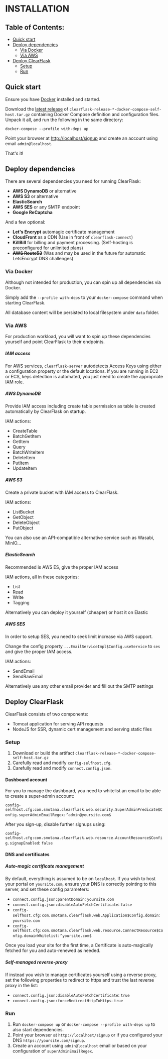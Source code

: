 # INSTALLATION

## Table of Contents:

- [Quick start](#quick-start)
- [Deploy dependencies](#deploy-dependencies)
    - [Via Docker](#via-docker)
    - [Via AWS](#via-aws)
- [Deploy ClearFlask](#deploy-clearflask)
    - [Setup](#setup)
    - [Run](#run)

## Quick start

Ensure you have [Docker](https://www.docker.com/products/docker-desktop) installed and started.

Download the [latest release](https://github.com/clearflask/clearflask/packages/955621)
of `clearflask-release-*-docker-compose-self-host.tar.gz` containing Docker Compose definition and configuration files.
Unpack it all, and run the following in the same directory:

```shell
docker-compose --profile with-deps up
```

Point your browser at [http://localhost/signup](http://localhost/signup) and create an account using
email `admin@localhost`.

That's it!

## Deploy dependencies

There are several dependencies you need for running ClearFlask:

- **AWS DynamoDB** or alternative
- **AWS S3** or alternative
- **ElasticSearch**
- **AWS SES** or any SMTP endpoint
- **Google ReCaptcha**

And a few optional:

- **Let's Encrypt** automagic certificate management
- **CloudFront** as a CDN (Use in front of `clearflask-connect`)
- **KillBill** for billing and payment processing. (Self-hosting is preconfigured for unlimited plans)
- ~~**AWS Route53**~~ (Was and may be used in the future for automatic LetsEncrypt DNS challenges)

### Via Docker

Although not intended for production, you can spin up all dependencies via Docker.

Simply add the `--profile with-deps` to your `docker-compose` command when starting ClearFlask.

All database content will be persisted to local filesystem under `data` folder.

### Via AWS

For production workload, you will want to spin up these dependencies yourself and point ClearFlask to their endpoints.

##### IAM access

For AWS services, `clearflask-server` autodetects Access Keys using either a configuration property or the default
locations. If you are running in EC2 or ECS, keys detection is automated, you just need to create the appropriate IAM
role.

##### AWS DynamoDB

Provide IAM access including create table permission as table is created automatically by ClearFlask on startup.

IAM actions:

- CreateTable
- BatchGetItem
- GetItem
- Query
- BatchWriteItem
- DeleteItem
- PutItem
- UpdateItem

##### AWS S3

Create a private bucket with IAM access to ClearFlask.

IAM actions:

- ListBucket
- GetObject
- DeleteObject
- PutObject

You can also use an API-compatible alternative service such as Wasabi, MinIO...

##### ElasticSearch

Recommended is AWS ES, give the proper IAM access

IAM actions, all in these categories:

- List
- Read
- Write
- Tagging

Alternatively you can deploy it yourself (cheaper) or host it on Elastic

##### AWS SES

In order to setup SES, you need to seek limit increase via AWS support.

Change the config property `...EmailServiceImpl$Config.useService` to `ses` and give the proper IAM access.

IAM actions:

- SendEmail
- SendRawEmail

Alternatively use any other email provider and fill out the SMTP settings

## Deploy ClearFlask

ClearFlask consists of two components:

- Tomcat application for serving API requests
- NodeJS for SSR, dynamic cert management and serving static files

### Setup

1. Download or build the artifact `clearflask-release-*-docker-compose-self-host.tar.gz`
2. Carefully read and modify `config-selfhost.cfg`.
3. Carefully read and modify `connect.config.json`.

#### Dashboard account

For you to manage the dashboard, you need to whitelist an email to be able to create a super-admin account:

`config-selfhost.cfg:com.smotana.clearflask.web.security.SuperAdminPredicate$Config.superAdminEmailRegex`: `^admin@yoursite.com$`

After you sign-up, disable further signups using:

`config-selfhost.cfg:com.smotana.clearflask.web.resource.AccountResource$Config.signupEnabled`: `false`

#### DNS and certificates

##### Auto-magic certificate management

By default, everything is assumed to be on `localhost`. If you wish to host your portal on `yoursite.com`, ensure your
DNS is correctly pointing to this server, and set these config parameters:

- `connect.config.json:parentDomain`: `yoursite.com`
- `connect.config.json:disableAutoFetchCertificate`: `false`
- `config-selfhost.cfg:com.smotana.clearflask.web.Application$Config.domain`: `yoursite.com`
- `config-selfhost.cfg:com.smotana.clearflask.web.resource.ConnectResource$Config.domainWhitelist`: `^yoursite.com$`

Once you load your site for the first time, a Certificate is auto-magically fetched for you and auto-renewed as needed.

##### Self-managed reverse-proxy

If instead you wish to manage certificates yourself using a reverse proxy, set the following properties to redirect to
https and trust the last reverse proxy in the list:

- `connect.config.json:disableAutoFetchCertificate`: `true`
- `connect.config.json:forceRedirectHttpToHttps`: `true`

### Run

1. Run `docker-compose up` or `docker-compose --profile with-deps up` to also start dependencies.
2. Point your browser at `http://localhost/signup` or if you configured your DNS `https://yoursite.com/signup`.
3. Create an account using `admin@localhost` email or based on your configuration of `superAdminEmailRegex`.
